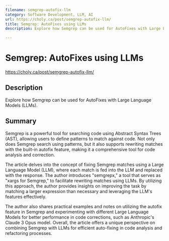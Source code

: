 ```yaml
---
filename: semgrep-autofix-llm
category: Software Development, LLM, AI
url: https://choly.ca/post/semgrep-autofix-llm/
title: Semgrep: AutoFixes using LLMs
description: Explore how Semgrep can be used for AutoFixes with Large Language Models (LLMs).

--- 
```


# Semgrep: AutoFixes using LLMs

https://choly.ca/post/semgrep-autofix-llm/

## Description

Explore how Semgrep can be used for AutoFixes with Large Language Models (LLMs).

## Summary

Semgrep is a powerful tool for searching code using Abstract Syntax Trees (AST), allowing users to define patterns to match against code. Not only does Semgrep search using patterns, but it also supports rewriting matches with the built-in autofix feature, making it a comprehensive tool for code analysis and correction.

The article delves into the concept of fixing Semgrep matches using a Large Language Model (LLM), where each match is fed into the LLM and replaced with the response. The author introduces "semgrepx," a tool that serves as "xargs for Semgrep," to facilitate rewriting matches using LLMs. By utilizing this approach, the author provides insights on improving the task by matching a larger expression than necessary and leveraging the LLM's features effectively.

The author also shares practical examples and notes on utilizing the autofix feature in Semgrep and experimenting with different Large Language Models for better performance in code corrections, such as Anthropic's Claude 3 Opus model. Overall, the article offers a unique perspective on combining Semgrep with LLMs for efficient auto-fixing in code analysis and refactoring processes.
